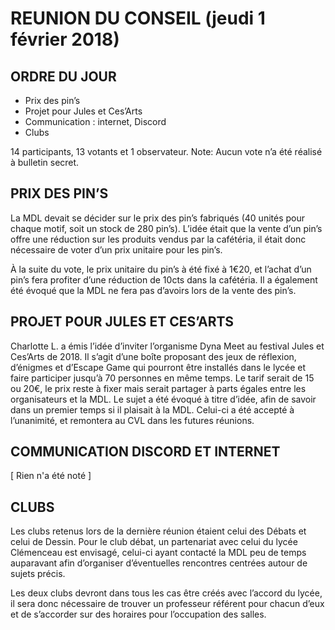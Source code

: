 REUNION DU CONSEIL (jeudi 1 février 2018)
===

## ORDRE DU JOUR

 - Prix des pin’s
 - Projet pour Jules et Ces’Arts
 - Communication : internet, Discord
 - Clubs

14 participants, 13 votants et 1 observateur.
Note: Aucun vote n’a été réalisé à bulletin secret.


## PRIX DES PIN’S

La MDL devait se décider sur le prix des pin’s fabriqués (40 unités pour chaque motif, soit un stock de 280 pin’s).
L’idée était que la vente d’un pin’s offre une réduction sur les produits vendus par la cafétéria, il était donc nécessaire de voter d’un prix unitaire pour les pin’s.

À la suite du vote, le prix unitaire du pin’s à été fixé à 1€20, et l’achat d’un pin’s fera profiter d’une réduction de 10cts dans la cafétéria. Il a également été évoqué que la MDL ne fera pas d’avoirs lors de la vente des pin’s.
	

## PROJET POUR JULES ET CES’ARTS

Charlotte L. a émis l’idée d’inviter l’organisme Dyna Meet au festival Jules et Ces’Arts de 2018. Il s’agit d’une boîte proposant des jeux de réflexion, d’énigmes et d’Escape Game qui pourront être installés dans le lycée et faire participer jusqu’à 70 personnes en même temps. Le tarif serait de 15 ou 20€, le prix reste à fixer mais serait partager à parts égales entre les organisateurs et la MDL. Le sujet a été évoqué à titre d’idée, afin de savoir dans un premier temps si il plaisait à la MDL. Celui-ci a été accepté à l’unanimité, et remontera au CVL dans les futures réunions.


## COMMUNICATION DISCORD ET INTERNET

[ Rien n'a été noté ]


## CLUBS

Les clubs retenus lors de la dernière réunion étaient celui des Débats et celui de Dessin.
Pour le club débat, un partenariat avec celui du lycée Clémenceau est envisagé, celui-ci ayant contacté la MDL peu de temps auparavant afin d’organiser d’éventuelles rencontres centrées autour de sujets précis.

Les deux clubs devront dans tous les cas être créés avec l’accord du lycée, il sera donc nécessaire de trouver un professeur référent pour chacun d’eux et de s’accorder sur des horaires pour l’occupation des salles.
